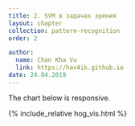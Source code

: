```yaml
---
title: 2. SVM в задачах зрения
layout: chapter
collection: pattern-recognition
order: 2

author:
  name: Chan Kha Vu
  link: https://hav4ik.github.io
date: 24.04.2019
---
```


The chart below is responsive.

<div id="hogvis_image"></div>
{% include_relative hog_vis.html %}
